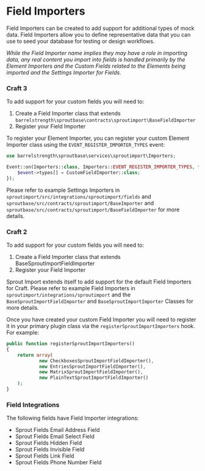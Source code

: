 # Field Importers

Field Importers can be created to add support for additional types of mock data. Field Importers allow you to define representative data that you can use to seed your database for testing or design workflows.

_While the Field Importer name implies they may have a role in importing data, any real content you import into fields is handled primarily by the Element Importers and the Custom Fields related to the Elements being imported and the Settings Importer for Fields._

### Craft 3

To add support for your custom fields you will need to:

1. Create a Field Importer class that extends `barrelstrength\sproutbase\contracts\sproutimport\BaseFieldImporter`
2. Register your Field Importer

To register your Element Importer, you can register your custom Element Importer class using the `EVENT_REGISTER_IMPORTER_TYPES` event:

``` php
use barrelstrength\sproutbase\services\sproutimport\Importers;

Event::on(Importers::class, Importers::EVENT_REGISTER_IMPORTER_TYPES, function(RegisterComponentTypesEvent $event) {
    $event->types[] = CustomFieldImporter::class;
});
```

Please refer to example Settings Importers in `sproutimport/src/integrations/sproutimport/fields` and `sproutbase/src/contracts/sproutimport/BaseImporter` and `sproutbase/src/contracts/sproutimport/BaseFieldImporter` for more details.

### Craft 2

To add support for your custom fields you will need to:

1. Create a Field Importer class that extends BaseSproutImportFieldImporter
2. Register your Field Importer

Sprout Import extends itself to add support for the default Field Importers for Craft. Please refer to example Field Importers in `sproutimport/integrations/sproutimport` and the `BaseSproutImportFieldImporter` and `BaseSproutImportImporter` Classes for more details. 

Once you have created your custom Field Importer you will need to register it in your primary plugin class via the `registerSproutImportImporters` hook. For example:

``` php
public function registerSproutImportImporters()
{
	return array(
			new CheckboxesSproutImportFieldImporter(),
			new EntriesSproutImportFieldImporter(),
			new MatrixSproutImportFieldImporter(),
			new PlainTextSproutImportFieldImporter()
	);
}
```

### Field Integrations

The following fields have Field Importer integrations:

- Sprout Fields Email Address Field
- Sprout Fields Email Select Field
- Sprout Fields Hidden Field
- Sprout Fields Invisible Field
- Sprout Fields Link Field
- Sprout Fields Phone Number Field